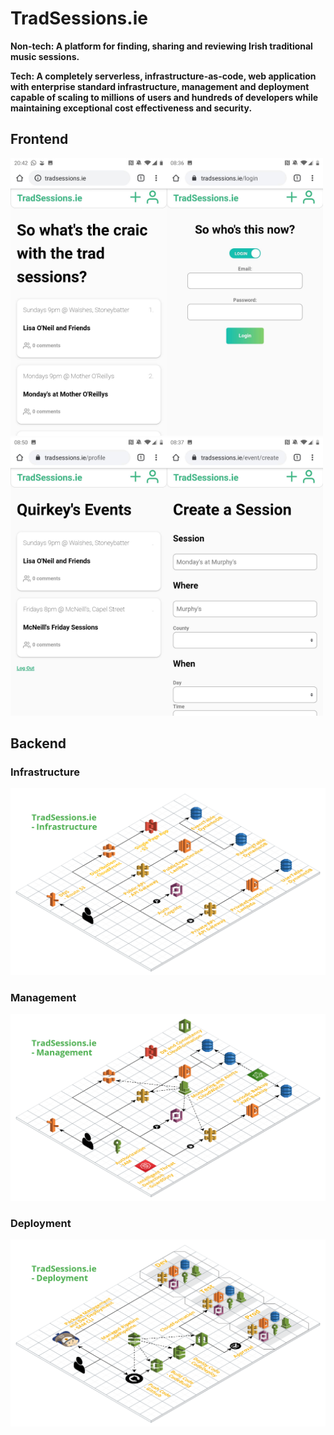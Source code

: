 # TradSessions.ie

**Non-tech: A platform for finding, sharing and reviewing Irish traditional music sessions.**

**Tech: A completely serverless, infrastructure-as-code, web application with enterprise standard infrastructure, management and deployment capable of scaling to millions of users and hundreds of developers while maintaining exceptional cost effectiveness and security.**

## Frontend

<img src="Readme/TradSessions.ie - Home.jpg" width="250"><img src="Readme/TradSessions.ie - Login.jpg" width="250"><img src="Readme/TradSessions.ie - Profile.jpg" width="250"><img src="Readme/TradSessions.ie - Create.jpg" width="250">

## Backend

### Infrastructure

<img src="Readme/TradSessions.ie - Infrastructure.png">

### Management

<img src="Readme/TradSessions.ie - Management.png">

### Deployment

<img src="Readme/TradSessions.ie - Deployment.png">
